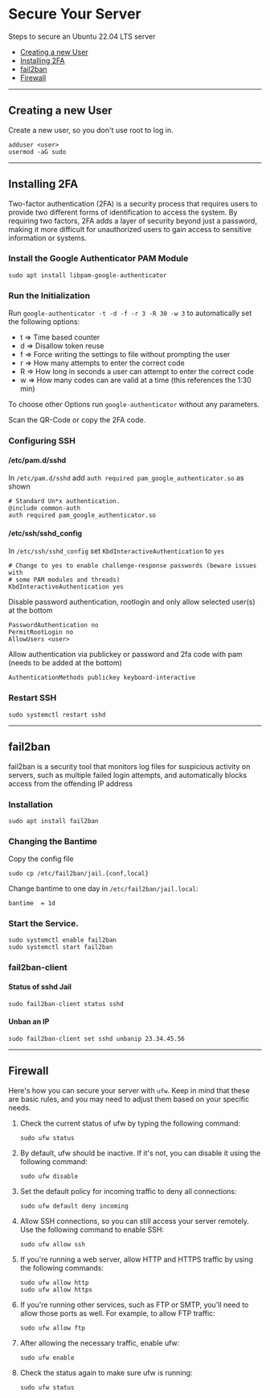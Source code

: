 # Secure Your Server

Steps to secure an Ubuntu 22.04 LTS server

- [Creating a new User](#creating-a-new-user)
- [Installing 2FA](#installing-2fa)
- [fail2ban](#fail2ban)
- [Firewall](#firewall)

***

## Creating a new User

Create a new user, so you don't use root to log in.

```shell
adduser <user>
usermod -aG sudo
```

***

## Installing 2FA

Two-factor authentication (2FA) is a security process that requires users to provide two different forms of identification to access the system.
By requiring two factors, 2FA adds a layer of security beyond just a password, making it more difficult for unauthorized users to gain access to sensitive information or systems.

### Install the Google Authenticator PAM Module

```shell
sudo apt install libpam-google-authenticator
```

### Run the Initialization

Run `google-authenticator -t -d -f -r 3 -R 30 -w 3` to automatically set the following options:

- t => Time based counter
- d => Disallow token reuse
- f => Force writing the settings to file without prompting the user
- r => How many attempts to enter the correct code
- R => How long in seconds a user can attempt to enter the correct code
- w => How many codes can are valid at a time (this references the 1:30 min)

To choose other Options run `google-authenticator` without any parameters.

Scan the QR-Code or copy the 2FA code.

### Configuring SSH

#### /etc/pam.d/sshd

In `/etc/pam.d/sshd` add `auth required pam_google_authenticator.so` as shown
```
# Standard Un*x authentication.
@include common-auth
auth required pam_google_authenticator.so
```

#### /etc/ssh/sshd_config

In `/etc/ssh/sshd_config` set `KbdInteractiveAuthentication` to `yes`
```
# Change to yes to enable challenge-response passwords (beware issues with
# some PAM modules and threads)
KbdInteractiveAuthentication yes
```

Disable password authentication, rootlogin and only allow selected user(s) at the bottom
```
PasswordAuthentication no
PermitRootLogin no
AllowUsers <user>
```

Allow authentication via publickey or password and 2fa code with pam (needs to be added at the bottom)
```
AuthenticationMethods publickey keyboard-interactive
```

### Restart SSH

```shell
sudo systemctl restart sshd
```

***

## fail2ban

fail2ban is a security tool that monitors log files for suspicious activity on servers,
such as multiple failed login attempts, and automatically blocks access from the offending IP address

### Installation

```shell
sudo apt install fail2ban
```

### Changing the Bantime

Copy the config file

```shell
sudo cp /etc/fail2ban/jail.{conf,local}
```

Change bantime to one day in `/etc/fail2ban/jail.local`:

```
bantime  = 1d
```

### Start the Service.

```shell
sudo systemctl enable fail2ban
sudo systemctl start fail2ban
```


### fail2ban-client

#### Status of sshd Jail

```shell
sudo fail2ban-client status sshd
```

#### Unban an IP

```shell
sudo fail2ban-client set sshd unbanip 23.34.45.56
```

***

## Firewall

Here's how you can secure your server with `ufw`.
Keep in mind that these are basic rules, and you may need to adjust them based on your specific needs.

1. Check the current status of ufw by typing the following command:
   ```shell
   sudo ufw status
   ```

1. By default, ufw should be inactive. If it's not, you can disable it using the following command:
   ```shell
   sudo ufw disable
   ```

1. Set the default policy for incoming traffic to deny all connections:
   ```shell
   sudo ufw default deny incoming
   ```

1. Allow SSH connections, so you can still access your server remotely. Use the following command to enable SSH:
   ```shell
   sudo ufw allow ssh
   ```

1. If you're running a web server, allow HTTP and HTTPS traffic by using the following commands:
   ```shell
   sudo ufw allow http
   sudo ufw allow https
   ```

1. If you're running other services, such as FTP or SMTP, you'll need to allow those ports as well. For example, to allow FTP traffic:
   ```shell
   sudo ufw allow ftp
   ```

1. After allowing the necessary traffic, enable ufw:
   ```shell
   sudo ufw enable
   ```

1. Check the status again to make sure ufw is running:
   ```shell
   sudo ufw status
   ```